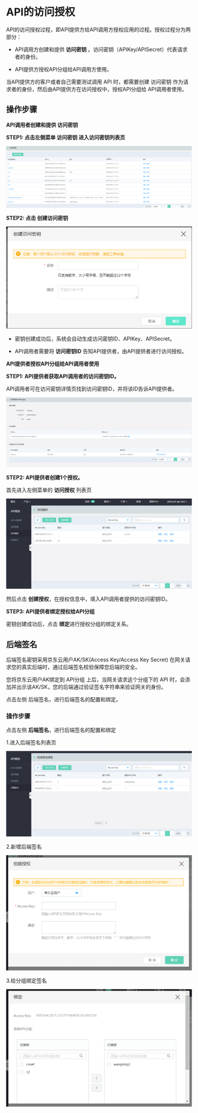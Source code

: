  # **API的访问授权**

API的访问授权过程，即API提供方给API调用方授权应用的过程。授权过程分为两部分：

- API调用方创建和提供 **访问密钥** 。访问密钥（APIKey/APISecret）代表请求者的身份。

- API提供方授权API分组给API调用方使用。

当API提供方的客户或者自己需要测试调用 API 时，都需要创建 访问密钥 作为请求者的身份，然后由API提供方在访问授权中，授权API分组给 API调用者使用。
## **操作步骤**
**API调用者创建和提供 访问密钥**

**STEP1: 点击左侧菜单 访问密钥 进入访问密钥列表页**

![鉴权1.png](../../../../image/AI-and-Machine-Learning/lexer/鉴权1.png)

**STEP2: 点击 创建访问密钥**

![鉴权2.png](../../../../image/AI-and-Machine-Learning/lexer/鉴权2.png)

- 密钥创建成功后，系统会自动生成访问密钥ID、APIKey、APISecret。

- API调用者需要将 **访问密钥ID** 告知API提供者，由API提供者进行访问授权。

**API提供者授权API分组给API调用者使用**

**STEP1: API提供者获取API调用者的访问密钥ID。**

API调用者可在访问密钥详情页找到访问密钥ID，并将该ID告诉API提供者。

![鉴权3.png](../../../../image/AI-and-Machine-Learning/lexer/鉴权3.png)

**STEP2: API提供者创建1个授权。**

首先进入左侧菜单的 **访问授权** 列表页

![鉴权4.png](../../../../image/AI-and-Machine-Learning/lexer/鉴权4.png)

然后点击 **创建授权**，在授权信息中，填入API调用者提供的访问密钥ID。

**STEP3: API提供者绑定授权给API分组**

密钥创建成功后，点击 **绑定**进行授权分组的绑定关系。


## **后端签名**
后端签名密钥采用京东云用户AK/SK(Access Key/Access Key Secret) 在网关请求您的真实后端时，通过后端签名校验保障您后端的安全。

您将京东云用户AK绑定到 API分组 上后，当网关请求这个分组下的 API 时，会添加并出示该AK/SK，您的后端通过验证签名字符串来验证网关的身份。

点击左侧 后端签名，进行后端签名的配置和绑定。

### **操作步骤**
点击左侧 **后端签名**，进行后端签名的配置和绑定

1.进入后端签名列表页

![签名1.png](../../../../image/AI-and-Machine-Learning/lexer/签名1.png)

2.新增后端签名

![签名2.png](../../../../image/AI-and-Machine-Learning/lexer/签名2.png)

3.给分组绑定签名

![签名3.png](../../../../image/AI-and-Machine-Learning/lexer/签名3.png)

